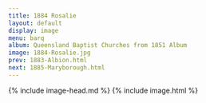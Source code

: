 ```yaml
---
title: 1884 Rosalie
layout: default
display: image
menu: barq
album: Queensland Baptist Churches from 1851 Album
image: 1884-Rosalie.jpg
prev: 1883-Albion.html
next: 1885-Maryborough.html
---
```

{% include image-head.md %}
{% include image.html %}